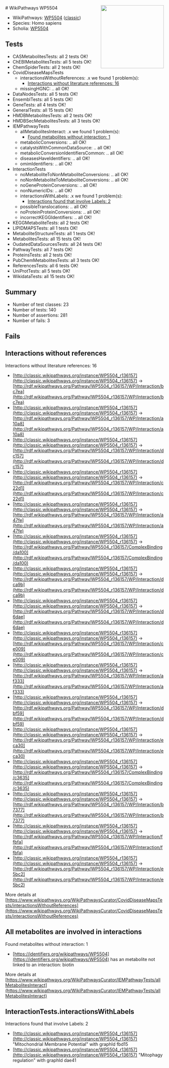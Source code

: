 <img style="float: right; width: 200px" src="https://cms-assets.nporadio.nl/npo3fm/NPO-Serious-Request-Logo-Groen-Ik-Steun-RGB.png" />
# WikiPathways WP5504

* WikiPathways: [WP5504](https://wikipathways.org/pathways/WP5504) ([classic](https://classic.wikipathways.org/instance/WP5504))
* Species: Homo sapiens
* Scholia: [WP5504](https://scholia.toolforge.org/wikipathways/WP5504)
## Tests
* CASMetabolitesTests: all 2 tests OK!
* ChEBIMetabolitesTests: all 5 tests OK!
* ChemSpiderTests: all 2 tests OK!
* CovidDiseaseMapsTests
    * interactionsWithoutReferences: .x we found 1 problem(s):
        * [Interactions without literature references: 16](#9701cce7)
    * missingHGNC: .. all OK!
* DataNodesTests: all 5 tests OK!
* EnsemblTests: all 5 tests OK!
* GeneTests: all 4 tests OK!
* GeneralTests: all 15 tests OK!
* HMDBMetabolitesTests: all 2 tests OK!
* HMDBSecMetabolitesTests: all 3 tests OK!
* IEMPathwayTests
    * allMetabolitesInteract: .x we found 1 problem(s):
        * [Found metabolites without interaction: 1](#2bc2e7ec)
    * metabolicConversions: .. all OK!
    * catalystsWithCommonDataSource: .. all OK!
    * metabolicConversionIdentifiersCommon: .. all OK!
    * diseasesHaveIdentifiers: .. all OK!
    * omimIdentifiers: .. all OK!
* InteractionTests
    * noMetaboliteToNonMetaboliteConversions: .. all OK!
    * noNonMetaboliteToMetaboliteConversions: .. all OK!
    * noGeneProteinConversions: .. all OK!
    * nonNumericIDs: .. all OK!
    * interactionsWithLabels: .x we found 1 problem(s):
        * [Interactions found that involve Labels: 2](#630d2679)
    * possibleTranslocations: .. all OK!
    * noProteinProteinConversions: .. all OK!
    * incorrectKEGGIdentifiers: .. all OK!
* KEGGMetaboliteTests: all 2 tests OK!
* LIPIDMAPSTests: all 1 tests OK!
* MetaboliteStructureTests: all 1 tests OK!
* MetabolitesTests: all 15 tests OK!
* OudatedDataSourcesTests: all 24 tests OK!
* PathwayTests: all 7 tests OK!
* ProteinsTests: all 2 tests OK!
* PubChemMetabolitesTests: all 3 tests OK!
* ReferencesTests: all 6 tests OK!
* UniProtTests: all 5 tests OK!
* WikidataTests: all 15 tests OK!


## Summary

* Number of test classes: 23
* Number of tests: 140
* Number of assertions: 281
* Number of fails: 3

## Fails

<a name="9701cce7" />

## Interactions without references

Interactions without literature references: 16

* [http://classic.wikipathways.org/instance/WP5504_r136157](http://classic.wikipathways.org/instance/WP5504_r136157) -> [http://rdf.wikipathways.org/Pathway/WP5504_r136157/WP/Interaction/bc7ea](http://rdf.wikipathways.org/Pathway/WP5504_r136157/WP/Interaction/bc7ea)
* [http://classic.wikipathways.org/instance/WP5504_r136157](http://classic.wikipathways.org/instance/WP5504_r136157) -> [http://rdf.wikipathways.org/Pathway/WP5504_r136157/WP/Interaction/a10a8](http://rdf.wikipathways.org/Pathway/WP5504_r136157/WP/Interaction/a10a8)
* [http://classic.wikipathways.org/instance/WP5504_r136157](http://classic.wikipathways.org/instance/WP5504_r136157) -> [http://rdf.wikipathways.org/Pathway/WP5504_r136157/WP/Interaction/dc157](http://rdf.wikipathways.org/Pathway/WP5504_r136157/WP/Interaction/dc157)
* [http://classic.wikipathways.org/instance/WP5504_r136157](http://classic.wikipathways.org/instance/WP5504_r136157) -> [http://rdf.wikipathways.org/Pathway/WP5504_r136157/WP/Interaction/c22d1](http://rdf.wikipathways.org/Pathway/WP5504_r136157/WP/Interaction/c22d1)
* [http://classic.wikipathways.org/instance/WP5504_r136157](http://classic.wikipathways.org/instance/WP5504_r136157) -> [http://rdf.wikipathways.org/Pathway/WP5504_r136157/WP/Interaction/a47fe](http://rdf.wikipathways.org/Pathway/WP5504_r136157/WP/Interaction/a47fe)
* [http://classic.wikipathways.org/instance/WP5504_r136157](http://classic.wikipathways.org/instance/WP5504_r136157) -> [http://rdf.wikipathways.org/Pathway/WP5504_r136157/ComplexBinding/da100](http://rdf.wikipathways.org/Pathway/WP5504_r136157/ComplexBinding/da100)
* [http://classic.wikipathways.org/instance/WP5504_r136157](http://classic.wikipathways.org/instance/WP5504_r136157) -> [http://rdf.wikipathways.org/Pathway/WP5504_r136157/WP/Interaction/dca9b](http://rdf.wikipathways.org/Pathway/WP5504_r136157/WP/Interaction/dca9b)
* [http://classic.wikipathways.org/instance/WP5504_r136157](http://classic.wikipathways.org/instance/WP5504_r136157) -> [http://rdf.wikipathways.org/Pathway/WP5504_r136157/WP/Interaction/d6dae](http://rdf.wikipathways.org/Pathway/WP5504_r136157/WP/Interaction/d6dae)
* [http://classic.wikipathways.org/instance/WP5504_r136157](http://classic.wikipathways.org/instance/WP5504_r136157) -> [http://rdf.wikipathways.org/Pathway/WP5504_r136157/WP/Interaction/ce009](http://rdf.wikipathways.org/Pathway/WP5504_r136157/WP/Interaction/ce009)
* [http://classic.wikipathways.org/instance/WP5504_r136157](http://classic.wikipathways.org/instance/WP5504_r136157) -> [http://rdf.wikipathways.org/Pathway/WP5504_r136157/WP/Interaction/af333](http://rdf.wikipathways.org/Pathway/WP5504_r136157/WP/Interaction/af333)
* [http://classic.wikipathways.org/instance/WP5504_r136157](http://classic.wikipathways.org/instance/WP5504_r136157) -> [http://rdf.wikipathways.org/Pathway/WP5504_r136157/WP/Interaction/dbf59](http://rdf.wikipathways.org/Pathway/WP5504_r136157/WP/Interaction/dbf59)
* [http://classic.wikipathways.org/instance/WP5504_r136157](http://classic.wikipathways.org/instance/WP5504_r136157) -> [http://rdf.wikipathways.org/Pathway/WP5504_r136157/WP/Interaction/eca30](http://rdf.wikipathways.org/Pathway/WP5504_r136157/WP/Interaction/eca30)
* [http://classic.wikipathways.org/instance/WP5504_r136157](http://classic.wikipathways.org/instance/WP5504_r136157) -> [http://rdf.wikipathways.org/Pathway/WP5504_r136157/ComplexBinding/c3635](http://rdf.wikipathways.org/Pathway/WP5504_r136157/ComplexBinding/c3635)
* [http://classic.wikipathways.org/instance/WP5504_r136157](http://classic.wikipathways.org/instance/WP5504_r136157) -> [http://rdf.wikipathways.org/Pathway/WP5504_r136157/WP/Interaction/b7377](http://rdf.wikipathways.org/Pathway/WP5504_r136157/WP/Interaction/b7377)
* [http://classic.wikipathways.org/instance/WP5504_r136157](http://classic.wikipathways.org/instance/WP5504_r136157) -> [http://rdf.wikipathways.org/Pathway/WP5504_r136157/WP/Interaction/ffbfa](http://rdf.wikipathways.org/Pathway/WP5504_r136157/WP/Interaction/ffbfa)
* [http://classic.wikipathways.org/instance/WP5504_r136157](http://classic.wikipathways.org/instance/WP5504_r136157) -> [http://rdf.wikipathways.org/Pathway/WP5504_r136157/WP/Interaction/e5bc2](http://rdf.wikipathways.org/Pathway/WP5504_r136157/WP/Interaction/e5bc2)


More details at [https://www.wikipathways.org/WikiPathwaysCurator/CovidDiseaseMapsTests/interactionsWithoutReferences](https://www.wikipathways.org/WikiPathwaysCurator/CovidDiseaseMapsTests/interactionsWithoutReferences)

<a name="2bc2e7ec" />

## All metabolites are involved in interactions

Found metabolites without interaction: 1

* [https://identifiers.org/wikipathways/WP5504](https://identifiers.org/wikipathways/WP5504) has an metabolite not linked to an interaction: biotin


More details at [https://www.wikipathways.org/WikiPathwaysCurator/IEMPathwayTests/allMetabolitesInteract](https://www.wikipathways.org/WikiPathwaysCurator/IEMPathwayTests/allMetabolitesInteract)

<a name="630d2679" />

## InteractionTests.interactionsWithLabels

Interactions found that involve Labels: 2

* [http://classic.wikipathways.org/instance/WP5504_r136157](http://classic.wikipathways.org/instance/WP5504_r136157) "Mitochondrial
Membrane
Potential" with graphId fbd15
* [http://classic.wikipathways.org/instance/WP5504_r136157](http://classic.wikipathways.org/instance/WP5504_r136157) "Mitophagy
regulation" with graphId dae41


